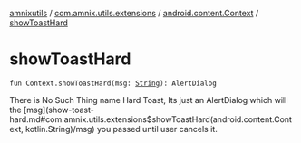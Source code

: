 [amnixutils](../../index.md) / [com.amnix.utils.extensions](../index.md) / [android.content.Context](index.md) / [showToastHard](./show-toast-hard.md)

# showToastHard

`fun Context.showToastHard(msg: `[`String`](https://kotlinlang.org/api/latest/jvm/stdlib/kotlin/-string/index.html)`): AlertDialog`

There is No Such Thing name Hard Toast, Its just an AlertDialog which will the [msg](show-toast-hard.md#com.amnix.utils.extensions$showToastHard(android.content.Context, kotlin.String)/msg) you passed until user cancels it.

